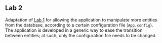## Lab 2

Adaptation of [Lab 1](../Lab1) for allowing the application to manipulate more entities from the database, according to a certain configuration file (`App.config`).
The application is developed in a generic way to ease the transition between entities; at such, only the configuration file needs to be changed.

